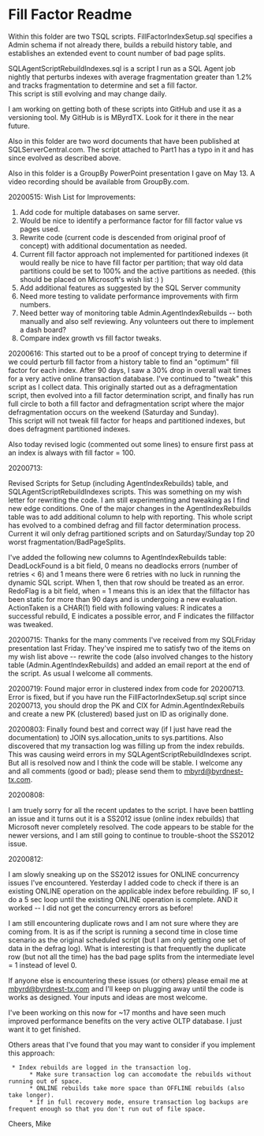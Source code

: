 # Fill Factor Readme

Within this folder are two TSQL scripts.  FillFactorIndexSetup.sql specifies a Admin schema if not already 
there, builds a rebuild history table, and establishes an extended event to count number of bad page 
splits.

SQLAgentScriptRebuildIndexes.sql is a script I run as a SQL Agent job nightly that perturbs indexes with 
average fragmentation greater than 1.2% and tracks fragmentation to determine and set a fill factor.  
This script is still evolving and may change daily.

I am working on getting both of these scripts into GitHub and use it as a versioning tool.  My GitHub is is 
MByrdTX.  Look for it there in the near future.

Also in this folder are two word documents that have been published at SQLServerCentral.com.  The 
script attached to Part1 has a typo in it and has since evolved as described above.

Also in this folder is a GroupBy PowerPoint presentation I gave on May 13.  A video recording should be available from GroupBy.com.

20200515:
Wish List for Improvements:
1.  Add code for multiple databases on same server.
2.  Would be nice to identify a performance factor for fill factor value vs pages used.
3.  Rewrite code (current code is descended from original proof of concept) with additional documentation as needed.
4.  Current fill factor approach not implemented for partitioned indexes (it would really be nice to have fill factor per partition; that way old data partitions could be set to 100% and the active partitions as needed. {this should be placed on Microsoft's wish list :) )
5.  Add additional features as suggested by the SQL Server community
6.  Need more testing to validate performance improvements with firm numbers.
7.  Need better way of monitoring table Admin.AgentIndexRebuilds -- both manually and also self reviewing.  Any volunteers out there to implement a dash board?
8.  Compare index growth vs fill factor tweaks.

20200616:
	This started out to be a proof of concept trying to determine if we could
	perturb fill factor from a history table to find an "optimum" fill factor
	for each index.  After 90 days, I saw a 30% drop in overall wait times for
	a very active online transaction database.  I've continued to "tweak" this
	script as I collect data.  This originally started out as a defragmentation
	script, then evolved into a fill factor determination script, and finally
	has run full circle to both a fill factor and defragmentation script where
	the major defragmentation occurs on the weekend (Saturday and Sunday).  
	This script will not tweak fill factor for heaps and partitioned indexes, but
	does defragment partitioned indexes.  

Also today revised logic (commented out some lines) to ensure first pass at an index is always with fill factor = 100.


20200713:

Revised Scripts for Setup (including AgentIndexRebuilds) table, and SQLAgentScriptRebuildIndexes scripts.  This was something on my wish letter for rewriting the code.  I am still experimenting and tweaking as I find new edge conditions.  One of the major changes in the AgentIndexRebuilds table was to add additional column to help with reporting.  This whole script has evolved to a combined defrag and fill factor determination process.  Current it wil only defrag partitioned scripts and on Saturday/Sunday top 20 worst fragmentation/BadPageSplits.  

I've added the following new columns to AgentIndexRebuilds table:
     DeadLockFound is a bit field, 0 means no deadlocks errors (number of retries < 6) and 1 means there were 6 retries with no luck in running the dynamic SQL script.  When 1, then that row should be treated as an error.
     RedoFlag is a bit field, when = 1 means this is an idex that the fillfactor has been static for more than 90 days and is undergoing a new evaluation.
     ActionTaken is a CHAR(1) field with following values:  R indicates a successful rebuild, E indicates a possible error, and F indicates the fillfactor was tweaked.

20200715:
Thanks for the many comments I've received from my SQLFriday presentation last Friday.  They've inspired me to satisfy two of the items on my wish list above -- rewrite the code (also involved changes to the history table (Admin.AgentIndexRebuilds) and added an email report at the end of the script.  As usual I welcome all comments.


20200719:
Found major error in clustered index from code for 20200713.  Error is fixed, but if you have run the FillFactorIndexSetup.sql script since 20200713, you should drop the PK and CIX for Admin.AgentIndexRebuils and create a new PK (clustered) based just on ID as originally done.  

20200803:
Finally found best and correct way (if I just have read the documentation) to JOIN sys.allocation_units to sys.partitions.  Also discovered that my transaction log was filling up from the index rebuilds.  This was causing weird errors in my SQLAgentScriptRebuildIndexes script.  But all is resolved now and I think the code will be stable.  I welcome any and all comments (good or bad); please send them to mbyrd@byrdnest-tx.com.


20200808:

I am truely sorry for all the recent updates to the script.  I have been  battling an issue and it turns out it is a SS2012 issue (online index rebuilds) that Microsoft never completely resolved.  The code appears to be stable for the newer versions, and I am still going to continue to trouble-shoot the SS2012 issue.
 

20200812:

I am slowly sneaking up on the SS2012 issues for ONLINE concurrency issues I've encountered.  Yesterday I added code to check if there is an existing ONLINE operation on the applicable index before rebuilding.  IF so, I do a 5 sec loop until the existing ONLINE operation is complete. AND it worked -- I did not get the concurrency errors as before!

I am still encountering duplicate rows and I am not sure where they are coming from.  It is as if the script is running a second time in close time scenario as the original scheduled script (but I am only getting one set of data in the defrag log).  What is interesting is that frequently the duplicate row (but not all the time) has the bad page splits from the intermediate level = 1 instead of level 0.

If anyone else is encountering these issues (or others) please email me at mbyrd@byrdnest-tx.com and I'll keep on plugging away until the code is works as designed.  Your inputs and ideas are most welcome.

I've been working on this now for ~17 months and have seen much improved performance benefits on the very active OLTP database.  I just want it to get finished.

Others areas that I've found that you may want to consider if you implement this approach:

     * Index rebuilds are logged in the transaction log.
          * Make sure transaction log can accomodate the rebuilds without running out of space.
          * ONLINE rebuilds take more space than OFFLINE rebuilds (also take longer).
          * If in full recovery mode, ensure transaction log backups are frequent enough so that you don't run out of file space.

Cheers,
Mike


